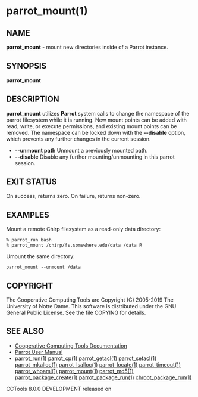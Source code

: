 






















# parrot_mount(1)

## NAME
**parrot_mount** - mount new directories inside of a Parrot instance.

## SYNOPSIS
****parrot_mount <path> <destination> <permissions>****

## DESCRIPTION
**parrot_mount** utilizes **Parrot** system calls to change the namespace
of the parrot filesystem while it is running.  New mount points can be
added with read, write, or execute permissions, and existing mount points
can be removed.  The namespace can be locked down with the **--disable**
option, which prevents any further changes in the current session.


- **--unmount path**  Unmount a previously mounted path.
- **--disable**  Disable any further mounting/unmounting in this parrot session.


## EXIT STATUS
On success, returns zero.  On failure, returns non-zero.

## EXAMPLES

Mount a remote Chirp filesystem as a read-only data directory:

```
% parrot_run bash
% parrot_mount /chirp/fs.somewhere.edu/data /data R
```

Umount the same directory:

```
parrot_mount --unmount /data
```

## COPYRIGHT
The Cooperative Computing Tools are Copyright (C) 2005-2019 The University of Notre Dame.  This software is distributed under the GNU General Public License.  See the file COPYING for details.

## SEE ALSO

- [Cooperative Computing Tools Documentation]("../index.html")
- [Parrot User Manual]("../parrot.html")
- [parrot_run(1)](parrot_run.md) [parrot_cp(1)](parrot_cp.md) [parrot_getacl(1)](parrot_getacl.md)  [parrot_setacl(1)](parrot_setacl.md)  [parrot_mkalloc(1)](parrot_mkalloc.md)  [parrot_lsalloc(1)](parrot_lsalloc.md)  [parrot_locate(1)](parrot_locate.md)  [parrot_timeout(1)](parrot_timeout.md)  [parrot_whoami(1)](parrot_whoami.md)  [parrot_mount(1)](parrot_mount.md)  [parrot_md5(1)](parrot_md5.md)  [parrot_package_create(1)](parrot_package_create.md)  [parrot_package_run(1)](parrot_package_run.md)  [chroot_package_run(1)](chroot_package_run.md)


CCTools 8.0.0 DEVELOPMENT released on 
